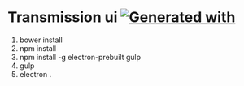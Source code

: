 # Transmission ui [![Generated with](https://img.shields.io/badge/generated%20with-bangular-blue.svg?style=flat-square)](https://github.com/42Zavattas/generator-bangular)

1. bower install
2. npm install
3. npm install -g electron-prebuilt gulp
3. gulp
4. electron .
